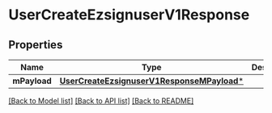 # UserCreateEzsignuserV1Response

## Properties
Name | Type | Description | Notes
------------ | ------------- | ------------- | -------------
**mPayload** | [**UserCreateEzsignuserV1ResponseMPayload***](UserCreateEzsignuserV1ResponseMPayload.md) |  | 

[[Back to Model list]](../README.md#documentation-for-models) [[Back to API list]](../README.md#documentation-for-api-endpoints) [[Back to README]](../README.md)


